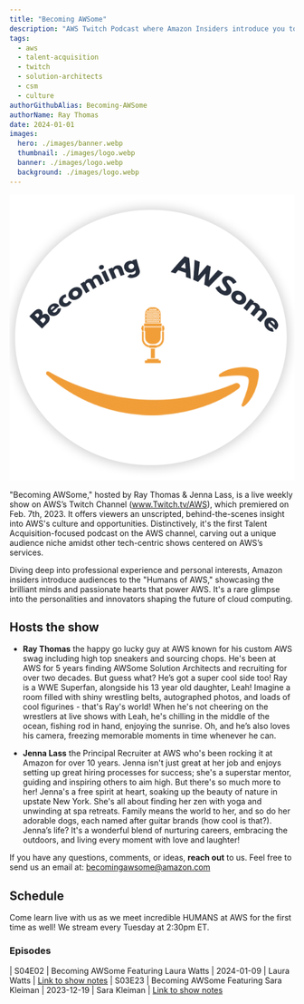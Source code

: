 ```yaml
---
title: "Becoming AWSome"
description: "AWS Twitch Podcast where Amazon Insiders introduce you to The Humans of AWS" 
tags:
  - aws
  - talent-acquisition
  - twitch
  - solution-architects
  - csm
  - culture
authorGithubAlias: Becoming-AWSome
authorName: Ray Thomas
date: 2024-01-01
images:
  hero: ./images/banner.webp
  thumbnail: ./images/logo.webp
  banner: ./images/logo.webp
  background: ./images/logo.webp
---
```

![Becoming AWSome](images/V1b.png)


"Becoming AWSome," hosted by Ray Thomas & Jenna Lass, is a live weekly show on AWS’s Twitch Channel (www.Twitch.tv/AWS), which premiered on Feb. 7th, 2023. It offers viewers an unscripted, behind-the-scenes insight into AWS's culture and opportunities. Distinctively, it's the first Talent Acquisition-focused podcast on the AWS channel, carving out a unique audience niche amidst other tech-centric shows centered on AWS’s services.

Diving deep into professional experience and personal interests, Amazon insiders introduce audiences to the "Humans of AWS," showcasing the brilliant minds and passionate hearts that power AWS. It's a rare glimpse into the personalities and innovators shaping the future of cloud computing. 

## Hosts the show

- **Ray Thomas** the happy go lucky guy at AWS known for his custom AWS swag including high top sneakers and sourcing chops. He's been at AWS for 5 years finding AWSome Solution Architects and recruiting for over two decades. But guess what? He’s got a super cool side too! Ray is a WWE Superfan, alongside his 13 year old daughter, Leah! Imagine a room filled with shiny wrestling belts, autographed photos, and loads of cool figurines - that's Ray's world! When he's not cheering on the wrestlers at live shows with Leah, he's chilling in the middle of the ocean, fishing rod in hand, enjoying the sunrise. Oh, and he’s also loves his camera, freezing memorable moments in time whenever he can. 



- **Jenna Lass** the Principal Recruiter at AWS who's been rocking it at Amazon for over 10 years. Jenna isn't just great at her job and enjoys setting up great hiring processes for success; she's a superstar mentor, guiding and inspiring others to aim high. But there's so much more to her! Jenna's a free spirit at heart, soaking up the beauty of nature in upstate New York. She's all about finding her zen with yoga and unwinding at spa retreats. Family means the world to her, and so do her adorable dogs, each named after guitar brands (how cool is that?). Jenna’s life? It's a wonderful blend of nurturing careers, embracing the outdoors, and living every moment with love and laughter!

If you have any questions, comments, or ideas, **reach out** to us. Feel free to send us an email at: [becomingawsome@amazon.com](mailto:BecomingAWSome@amazon.com)

## Schedule

Come learn live with us as we meet incredible HUMANS at AWS for the first time as well! We stream every Tuesday at 2:30pm ET.

### Episodes


| S04E02 | Becoming AWSome Featuring Laura Watts | 2024-01-09  | Laura Watts | [Link to show notes](livestreams/becoming-awsome/)
| S03E23 | Becoming AWSome Featuring Sara Kleiman | 2023-12-19  | Sara Kleiman | [Link to show notes](livestreams/becoming-awsome/)
